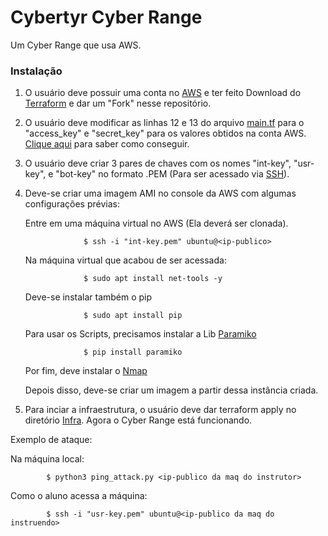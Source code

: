 # Cybertyr Cyber Range

Um Cyber Range que usa AWS.

### Instalação

1. O usuário deve possuir uma conta no [AWS](https://aws.amazon.com/pt/) e ter feito Download do [Terraform](https://www.terraform.io/) e dar um "Fork" nesse repositório.

2. O usuário deve modificar as linhas 12 e 13 do arquivo [main.tf](./Infra/main.tf) para o "access_key" e "secret_key" para os valores obtidos na conta AWS. [Clique aqui](https://www.msp360.com/resources/blog/how-to-find-your-aws-access-key-id-and-secret-access-key/) para saber como conseguir.

3. O usuário deve criar 3 pares de chaves com os nomes "int-key", "usr-key", e "bot-key" no formato .PEM (Para ser acessado via [SSH](https://rockcontent.com/br/blog/ssh/)).

4. Deve-se criar uma imagem AMI no console da AWS com algumas configurações prévias:
    
    Entre em uma máquina virtual no AWS (Ela deverá ser clonada).

                    $ ssh -i "int-key.pem" ubuntu@<ip-publico>

    Na máquina virtual que acabou de ser acessada:

                    $ sudo apt install net-tools -y

    Deve-se instalar também o pip

                    $ sudo apt install pip

    Para usar os Scripts, precisamos instalar a Lib [Paramiko](https://www.paramiko.org/)

                    $ pip install paramiko

    Por fim, deve instalar o [Nmap](https://nmap.org/)

    Depois disso, deve-se criar um imagem a partir dessa instância criada.

5. Para inciar a infraestrutura, o usuário deve dar terraform apply no diretório [Infra](./Infra). Agora o Cyber Range está funcionando.

Exemplo de ataque:

Na máquina local:
            
            $ python3 ping_attack.py <ip-publico da maq do instrutor>

Como o aluno acessa a máquina:

            $ ssh -i "usr-key.pem" ubuntu@<ip-publico da maq do instruendo>